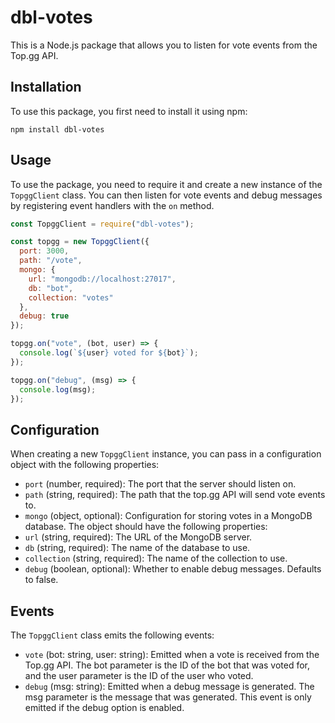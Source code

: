 # dbl-votes

This is a Node.js package that allows you to listen for vote events from the Top.gg API.

## Installation

To use this package, you first need to install it using npm:
```
npm install dbl-votes
```

## Usage

To use the package, you need to require it and create a new instance of the `TopggClient` class. You can then listen for vote events and debug messages by registering event handlers with the `on` method.

```js
const TopggClient = require("dbl-votes");

const topgg = new TopggClient({
  port: 3000,
  path: "/vote",
  mongo: {
    url: "mongodb://localhost:27017",
    db: "bot",
    collection: "votes"
  },
  debug: true
});

topgg.on("vote", (bot, user) => {
  console.log(`${user} voted for ${bot}`);
});

topgg.on("debug", (msg) => {
  console.log(msg);
});
```

## Configuration

When creating a new `TopggClient` instance, you can pass in a configuration object with the following properties:
* `port` (number, required): The port that the server should listen on.
* `path` (string, required): The path that the top.gg API will send vote events to.
* `mongo` (object, optional): Configuration for storing votes in a MongoDB database. The object should have the following properties:
* `url` (string, required): The URL of the MongoDB server.
* `db` (string, required): The name of the database to use.
* `collection` (string, required): The name of the collection to use.
* `debug` (boolean, optional): Whether to enable debug messages. Defaults to false.

## Events

The `TopggClient` class emits the following events:
* `vote` (bot: string, user: string): Emitted when a vote is received from the Top.gg API. The bot parameter is the ID of the bot that was voted for, and the user parameter is the ID of the user who voted.
* `debug` (msg: string): Emitted when a debug message is generated. The msg parameter is the message that was generated. This event is only emitted if the debug option is enabled.
